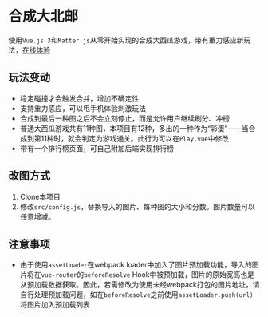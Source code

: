 # 合成大北邮

使用`Vue.js 3`和`Matter.js`从零开始实现的合成大西瓜游戏，带有重力感应新玩法，[在线体验](https://byrio.github.io/DaBeiYou/)


## 玩法变动
 - 稳定碰撞才会触发合并，增加不确定性
 - 支持重力感应，可以甩手机体验刺激玩法
 - 合成到最后一种图之后不会立刻停止，而是允许用户继续刷分、冲榜
 - 普通大西瓜游戏共有11种图，本项目有12种，多出的一种作为“彩蛋”——当合成到第11种时，就会判定为游戏通关。此行为可以在`Play.vue`中修改
 - 带有一个排行榜页面，可自己附加后端实现排行榜

## 改图方式
 1. Clone本项目
 2. 修改`src/config.js`，替换导入的图片、每种图的大小和分数。图片数量可以任意增减。

## 注意事项
 - 由于使用`assetLoader`在webpack loader中加入了图片预加载功能，导入的图片将在`vue-router`的`beforeResolve` Hook中被预加载，图片的原始宽高也是从预加载数据获取。因此，若需修改为使用未经webpack打包的图片地址，请自行处理预加载问题，如在`beforeResolve`之前使用`assetLoader.push(url)`将图片加入预加载列表
